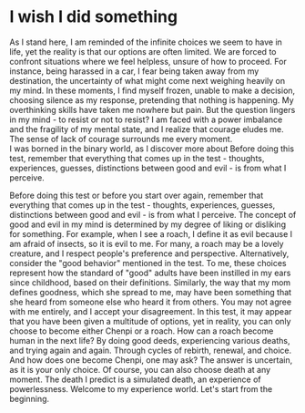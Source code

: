 # I wish I did something
As I stand here, I am reminded of the infinite choices we seem to have in life, yet the reality is that our options are often limited. We are forced to confront situations where we feel helpless, unsure of how to proceed. For instance, being harassed in a car, I fear being taken away from my destination, the uncertainty of what might come next weighing heavily on my mind. In these moments, I find myself frozen, unable to make a decision, choosing silence as my response, pretending that nothing is happening. My overthinking skills have taken me nowhere but pain.
But the question lingers in my mind - to resist or not to resist? I am faced with a power imbalance and the fragility of my mental state, and I realize that courage eludes me. The sense of lack of courage surrounds me every moment.  
I was borned in the binary world, as I discover more about 
Before doing this test, remember that everything that comes up in the test - thoughts, experiences, guesses, distinctions between good and evil - is from what I perceive.

Before doing this test or before you start over again, remember that everything that comes up in the test - thoughts, experiences, guesses, distinctions between good and evil - is from what I perceive.
The concept of good and evil in my mind is determined by my degree of liking or disliking for something. For example, when I see a roach, I define it as evil because I am afraid of insects, so it is evil to me. For many, a roach may be a lovely creature, and I respect people's preference and  perspective. Alternatively, consider the "good behavior" mentioned in the test. To me, these choices represent how the standard of "good" adults have been instilled in my ears since childhood, based on their definitions. Similarly, the way that my mom defines goodness, which she spread to me, may have been something that she heard from someone else who heard it from others. You may not agree with me entirely, and I accept your disagreement.
In this test, it may appear that you have been given a multitude of options, yet in reality, you can only choose to become either Chenpi or a roach.
How can a  roach become human in the next life?
By doing good deeds, experiencing various deaths, and trying again and again. Through cycles of rebirth, renewal, and choice.
And how does one become Chenpi, one may ask? The answer is uncertain, as it is your only choice. Of course, you can also choose death at any moment. The death I predict is a simulated death, an experience of powerlessness. Welcome to my experience world. Let's start from the beginning.